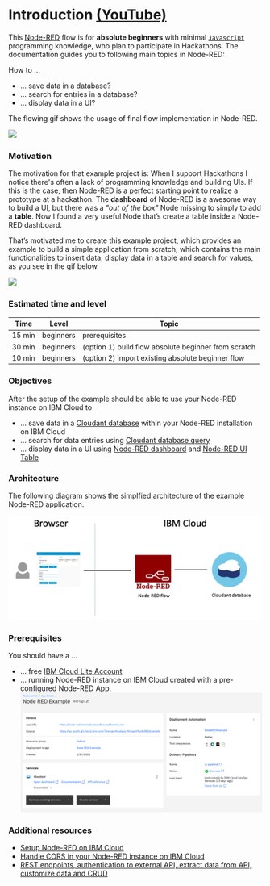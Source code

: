# Introduction [(YouTube)](https://youtu.be/qtOmufIjafE)

This [Node-RED](https://nodered.org/) flow is for **absolute beginners** with minimal [`Javascript`](https://www.w3schools.com/js/DEFAULT.asp) programming knowledge, who plan to participate in Hackathons.
The documentation guides you to following main topics in Node-RED:

How to ...

* ... save data in a database?
* ... search for entries in a database?
* ... display data in a UI?

The flowing gif shows the usage of final flow implementation in Node-RED.

![](./images/absolute-beginner-example.gif)

### Motivation

The motivation for that example project is: When I support Hackathons I notice there's often a lack of programming knowledge and building UIs. If this is the case, then Node-RED is a perfect starting point to realize a prototype at a hackathon.
The **dashboard** of Node-RED is a awesome way to build a UI, but there was a _"out of the box"_ Node missing to simply to add a **table**. Now I found a very useful Node that’s create a table inside a Node-RED dashboard.

That’s motivated me to create this example project, which provides an example to build a simple application from scratch, which contains the main functionalities to insert data, display data in a table and search for values, as you see in the gif below.

![](./images/absolute-beginner-ui.gif)

### Estimated time and level

|  Time | Level | Topic |
| - | - | - |
| 15 min | beginners | prerequisites |
| 30 min | beginners | (option 1) build flow absolute beginner from scratch |
| 10 min | beginners | (option 2) import existing absolute beginner flow |

### Objectives

After the setup of the example should be able to use your Node-RED instance on IBM Cloud to

* ... save data in a [Cloudant database](https://cloud.ibm.com/docs/Cloudant?topic=Cloudant-databases) within your Node-RED installation on IBM Cloud
* ... search for data entries using [Cloudant database query](https://cloud.ibm.com/docs/Cloudant?topic=Cloudant-query)
* ... display data in a UI using [Node-RED dashboard](https://flows.nodered.org/node/node-red-dashboard) and [Node-RED UI Table](https://flows.nodered.org/node/node-red-node-ui-table)

### Architecture

The following diagram shows the simplfied architecture of the example Node-RED application. 

![](./images/simplified-architecture.png)

### Prerequisites

You should have a ...

* ... free [IBM Cloud Lite Account](https://cloud.ibm.com/docs/overview?topic=overview-quickstart_lite)
* ... running Node-RED instance on IBM Cloud created with a pre-configured Node-RED App.
![](../images/node-red-ibm-cloud-app.png)

### Additional resources

* [Setup Node-RED on IBM Cloud](https://suedbroecker.net/2020/03/09/a-short-introduction-of-the-node-red-starter-kit-on-ibm-cloud-for-hackathons/)
* [Handle CORS in your Node-RED instance on IBM Cloud](https://suedbroecker.net/2019/03/13/cors-and-node-red-using-a-simple-forward-server/)
* [REST endpoints, authentication to external API, extract data from API, customize data and CRUD](https://suedbroecker.net/2020/03/26/a-node-red-twitter-follower-flow/)
